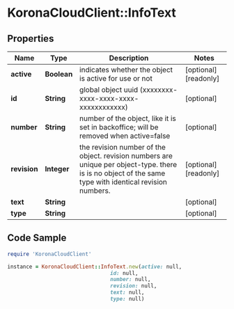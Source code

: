 # KoronaCloudClient::InfoText

## Properties

Name | Type | Description | Notes
------------ | ------------- | ------------- | -------------
**active** | **Boolean** | indicates whether the object is active for use or not | [optional] [readonly] 
**id** | **String** | global object uuid (xxxxxxxx-xxxx-xxxx-xxxx-xxxxxxxxxxxx) | [optional] 
**number** | **String** | number of the object, like it is set in backoffice; will be removed when active&#x3D;false | [optional] 
**revision** | **Integer** | the revision number of the object. revision numbers are unique per object-type. there is is no object of the same type with identical revision numbers. | [optional] [readonly] 
**text** | **String** |  | [optional] 
**type** | **String** |  | [optional] 

## Code Sample

```ruby
require 'KoronaCloudClient'

instance = KoronaCloudClient::InfoText.new(active: null,
                                 id: null,
                                 number: null,
                                 revision: null,
                                 text: null,
                                 type: null)
```


